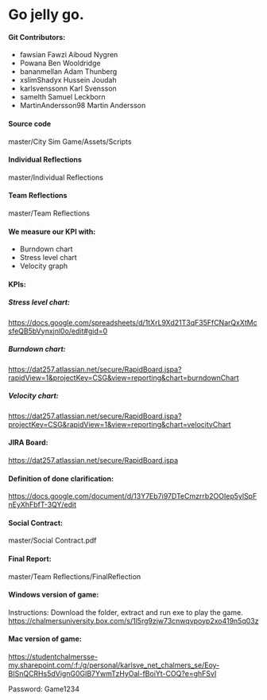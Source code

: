 # Go jelly go.


#### Git Contributors:
- fawsian    		Fawzi Aiboud Nygren 
- Powana	 	Ben Wooldridge
- bananmellan		Adam Thunberg
- xslimShadyx		Hussein Joudah
- karlsvenssonn		Karl Svensson
- samelth		Samuel Leckborn
- MartinAndersson98	Martin Andersson

#### Source code
master/City Sim Game/Assets/Scripts

#### Individual Reflections
master/Individual Reflections

#### Team Reflections
master/Team Reflections

#### We measure our KPI with:
 - Burndown chart
 - Stress level chart
 - Velocity graph

#### KPIs:
##### Stress level chart:
https://docs.google.com/spreadsheets/d/1tXrL9Xd21T3qF35FfCNarQxXtMcsfeQB5bVynxjnl0o/edit#gid=0
##### Burndown chart:
https://dat257.atlassian.net/secure/RapidBoard.jspa?rapidView=1&projectKey=CSG&view=reporting&chart=burndownChart
##### Velocity chart:
https://dat257.atlassian.net/secure/RapidBoard.jspa?projectKey=CSG&rapidView=1&view=reporting&chart=velocityChart

#### JIRA Board:
https://dat257.atlassian.net/secure/RapidBoard.jspa

#### Definition of done clarification:
https://docs.google.com/document/d/13Y7Eb7i97DTeCmzrrb2OOIep5ylSpFnEyXhFbfT-3QY/edit

#### Social Contract:
master/Social Contract.pdf

#### Final Report:
master/Team Reflections/FinalReflection

#### Windows version of game:
Instructions:
Download the folder, extract and run exe to play the game.
https://chalmersuniversity.box.com/s/1l5rg9zjw73cnwqvpoyp2xo419n5q03z

#### Mac version of game:
https://studentchalmersse-my.sharepoint.com/:f:/g/personal/karlsve_net_chalmers_se/Eoy-BISnQCRHs5dVignG0GIB7YwmTzHyOal-fBoiYt-COQ?e=ghFSvI

Password: Game1234
